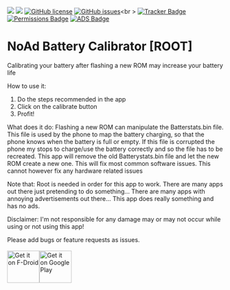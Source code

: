 <img src="https://img.shields.io/github/release/LuigiTheHunter/BatteryCalibrator.svg?logo=github" />   <img src="https://img.shields.io/f-droid/v/eu.roggstar.luigithehunter.batterycalibrator.svg" />   [![GitHub license](https://img.shields.io/github/license/LuigiTheHunter/BatteryCalibrator.svg)](https://github.com/LuigiTheHunter/BatteryCalibrator/blob/master/LICENSE)   [![GitHub issues](https://img.shields.io/github/issues/LuigiTheHunter/BatteryCalibrator.svg)](https://GitHub.com/LuigiTheHunter/BatteryCalibrator/issues/)<br \>
[![Tracker Badge](https://img.shields.io/badge/Tracker-0-green.svg)](https://shields.io/)   [![Permissions Badge](https://img.shields.io/badge/Permissions-0-green.svg)](https://shields.io/)   [![ADS Badge](https://img.shields.io/badge/ADs-0-green.svg)](https://shields.io/)

# NoAd Battery Calibrator [ROOT]

Calibrating your battery after flashing a new ROM may increase your battery life

How to use it:
1. Do the steps recommended in the app
2. Click on the calibrate button
3. Profit!

What does it do:
Flashing a new ROM can manipulate the Batterstats.bin file.
This file is used by the phone to map the battery charging, so that the phone knows when the battery is full or empty.
If this file is corrupted the phone my stops to charge/use the battery correctly and so the file has to be recreated.
This app will remove the old Batterystats.bin file and let the new ROM create a new one.
This will fix most common software issues.
This cannot however fix any hardware related issues

Note that:
Root is needed in order for this app to work.
There are many apps out there just pretending to do something...
There are many apps with annoying advertisements out there...
This app does really something and has no ads.

Disclaimer:
I'm not responsible for any damage may or may not occur while using or not using this app!

Please add bugs or feature requests as issues.<br><br>
<a href='https://f-droid.org/en/packages/eu.roggstar.luigithehunter.batterycalibrator' target="_blank"><img alt='Get it on F-Droid' src='https://f-droid.org/badge/get-it-on.png' height="75"/></a><a href='https://play.google.com/store/apps/details?id=eu.roggstar.luigithehunter.batterycalibrate&pcampaignid=MKT-Other-global-all-co-prtnr-py-PartBadge-Mar2515-1' target="_blank"><img alt='Get it on Google Play' src='https://play.google.com/intl/en_us/badges/images/generic/en_badge_web_generic.png' height="75"/></a>
